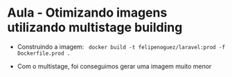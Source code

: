 # Aula - Otimizando imagens utilizando multistage building

- Construindo a imagem:
` docker build -t felipenoguez/laravel:prod -f Dockerfile.prod .`

- Com o multistage, foi conseguimos gerar uma imagem muito menor